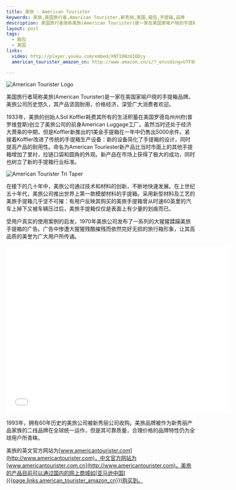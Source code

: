 ```yaml
---
title: 美旅 - American Tourister
keywords: 美旅,美国旅行者,American Tourister,新秀丽,美国,箱包,手提箱,品牌
description: 美国旅行者简称美旅(American Tourister)是一家在美国家喻户晓的手提箱品牌。美旅公司历史悠久，其产品坚固耐用，价格经济，深受广大消费者欢迎。
layout: post
tags:
  - 箱包
  - 美国
links:
  video: http://player.youku.com/embed/XNTI0NzU1ODcy
  american_tourister_amazon_cn: http://www.amazon.cn/s/?_encoding=UTF8&camp=536&creative=3132&field-keywords=American%20Tourister%20%E7%BE%8E%E6%97%85%E7%AE%B1%E5%8C%85&index=apparel&linkCode=ur2&search-type=ss&tag=qjoqbjlv-23

---
```


![American Tourister Logo](http://pinpaiku.org/media/files/2013/03/09/american_tourister_logo.jpg)

美国旅行者简称美旅(American Tourister)是一家在美国家喻户晓的手提箱品牌。美旅公司历史悠久，其产品坚固耐用，价格经济，深受广大消费者欢迎。

1933年，美旅的创始人Sol Koffler耗费其所有的生活积蓄在美国罗德岛州州府(普罗维登斯)创立了美旅公司的前身American Luggage工厂。虽然当时还处于经济大萧条的中期，但是Koffler新推出的1美金手提箱在一年中仍售出5000余件。紧接着Koffler改进了传统的手提箱生产设备：新的设备简化了手提箱的设计，同时提高产品的耐用性。命名为American Touriester新产品比当时市面上的其他手提箱增加了里衬，拉链口袋和圆角的外观。新产品在市场上获得了极大的成功，同时也树立了新的手提箱行业标准。

![American Tourister Tri Taper](http://pinpaiku.org/media/files/2013/03/09/american_tourister_tri_taper.png)

在接下的几十年中，美旅公司通过技术和材料的创新，不断地快速发展。在上世纪五十年代，美旅公司推出世界上第一款模塑材料的手提箱。采用新型材料及工艺的美旅手提箱几乎坚不可摧：有用户反映其购买的美旅手提箱曾从时速60英里的汽车上掉下又被车辆压过后，美旅手提箱仅仅是表面上有少量的划痕而已。

受用户真实的使用案例的启发，1970年美旅公司发布了一系列的大猩猩蹂躏美旅手提箱的广告。广告中惨遭大猩猩残酷摧残而依然完好无损的旅行箱形象，让其高品质的美誉为广大用户所传诵。

<iframe height=450 width=600 src="{{page.links.video}}" frameborder=0 allowfullscreen></iframe>

1993年，拥有60年历史的美旅公司被新秀丽公司收购。美旅品牌被作为新秀丽产品家族的二线品牌在全球统一运作，但是其可靠质量，合理价格的品牌特性仍为全球用户所青睐。

美旅的英文官方网站为[www.americantourister.com](http://www.americantourister.com)，中文官方网站为[www.americantourister.com.cn](http://www.americantourister.com)。美旅的产品目前可以通过国内的网上商城如[亚马逊中国]({{page.links.american_tourister_amazon_cn}})购买到。
